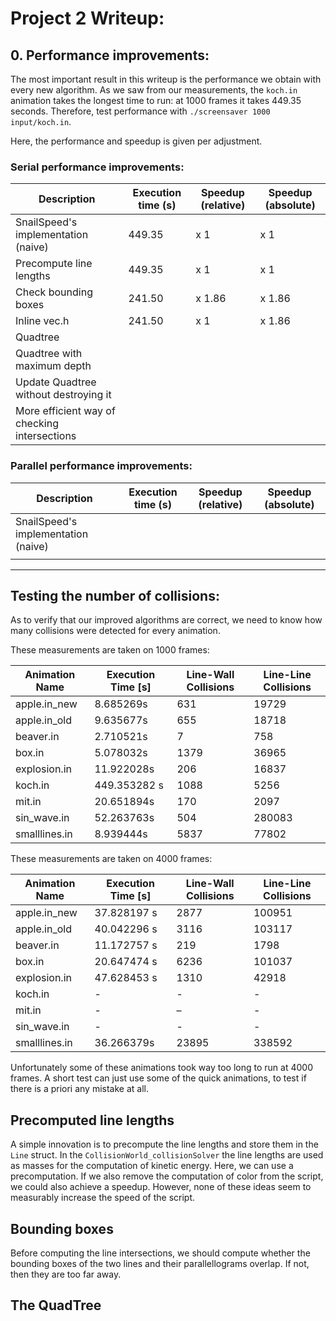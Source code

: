 # Project 2 Writeup:

## 0. Performance improvements:
The most important result in this writeup is the performance we obtain with every new algorithm. As we saw from our measurements, the `koch.in` animation takes the longest time to run: at 1000 frames it takes 449.35 seconds. Therefore, test performance with `./screensaver 1000 input/koch.in`.

Here, the performance and speedup is given per adjustment.

### Serial performance improvements:

| Description | Execution time (s) | Speedup (relative) | Speedup (absolute) |
| - | - | - | - |
| SnailSpeed's implementation (naive) | 449.35 | x 1 | x 1 |
| Precompute line lengths | 449.35 | x 1 | x 1 |
| Check bounding boxes | 241.50 | x 1.86 | x 1.86 |
| Inline vec.h | 241.50 | x 1 | x 1.86 |
| Quadtree | | | |
| Quadtree with maximum depth | | | |
| Update Quadtree without destroying it | | | |
| More efficient way of checking intersections | | | |

### Parallel performance improvements:

| Description | Execution time (s) | Speedup (relative) | Speedup (absolute) |
| - | - | - | - |
| SnailSpeed's implementation (naive) | | | |
| | | | |

--- 

## Testing the number of collisions:
As to verify that our improved algorithms are correct, we need to know how many collisions were detected for every animation. 

These measurements are taken on 1000 frames:

| Animation Name | Execution Time [s] | Line-Wall Collisions | Line-Line Collisions |
| - | - | - | - |
| apple.in_new | 8.685269s | 631 | 19729 | 
| apple.in_old | 9.635677s | 655 | 18718 | 
| beaver.in | 2.710521s | 7 | 758 | 
| box.in | 5.078032s | 1379 | 36965 |
| explosion.in | 11.922028s | 206 | 16837 |
| koch.in | 449.353282 s | 1088 | 5256 |
| mit.in | 20.651894s | 170 | 2097 | 
| sin_wave.in | 52.263763s | 504 | 280083 |
| smalllines.in | 8.939444s | 5837 | 77802 | 


These measurements are taken on 4000 frames:

| Animation Name | Execution Time [s] | Line-Wall Collisions | Line-Line Collisions |
| - | - | - | - |
| apple.in_new | 37.828197 s | 2877 | 100951 | 
| apple.in_old | 40.042296 s | 3116 | 103117 | 
| beaver.in | 11.172757 s | 219 | 1798 |
| box.in | 20.647474 s | 6236 | 101037 | 
| explosion.in | 47.628453 s | 1310 | 42918 | 
| koch.in | - | - | - | 
| mit.in | - | – | - | 
| sin_wave.in | - | - | - | 
| smalllines.in | 36.266379s | 23895 | 338592 | 

Unfortunately some of these animations took way too long to run at 4000 frames. A short test can just use some of the quick animations, to test if there is a priori any mistake at all.

## Precomputed line lengths
A simple innovation is to precompute the line lengths and store them in the `Line` struct. In the `CollisionWorld_collisionSolver` the line lengths are used as masses for the computation of kinetic energy. Here, we can use a precomputation. If we also remove the computation of color from the script, we could also achieve a speedup. However, none of these ideas seem to measurably increase the speed of the script.

## Bounding boxes
Before computing the line intersections, we should compute whether the bounding boxes of the two lines and their parallellograms overlap. If not, then they are too far away.


## The QuadTree
